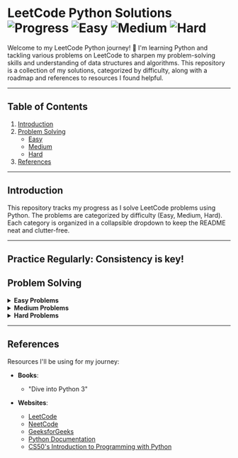 # LeetCode Python Solutions                        ![Progress](https://img.shields.io/badge/Problems%20Solved-27-brightgreen)    ![Easy](https://img.shields.io/badge/Easy-27-green)    ![Medium](https://img.shields.io/badge/Medium-0-yellow)    ![Hard](https://img.shields.io/badge/Hard-0-red)

Welcome to my LeetCode Python journey! 🚀 I'm learning Python and tackling various problems on LeetCode to sharpen my problem-solving skills and understanding of data structures and algorithms. This repository is a collection of my solutions, categorized by difficulty, along with a roadmap and references to resources I found helpful.

---

## Table of Contents

1. [Introduction](#introduction)
2. [Problem Solving](#problem-solving)
    - [Easy](#easy)
    - [Medium](#medium)
    - [Hard](#hard)
3. [References](#references)

---

## Introduction

This repository tracks my progress as I solve LeetCode problems using Python. The problems are categorized by difficulty (Easy, Medium, Hard). Each category is organized in a collapsible dropdown to keep the README neat and clutter-free.

---
**Practice Regularly**: Consistency is key!  
---

## Problem Solving

<details>
<summary><strong>Easy Problems</strong></summary>

| Sl. No | LC No | Problem | Type | LC Link | NC Link | NC List | YouTube | My Solution |
|--------|-------|---------|------|---------|---------|---------|---------|-------------|
| 1 | 1 | Two Sum | Array / HashMap | [LeetCode](https://leetcode.com/problems/two-sum/) | [NeetCode](https://neetcode.io/problems/two-sum) | NC 75 | [YT](https://youtu.be/KLlXCFG5TnA) | [GitHub](./lc_easy/lc_1_two_sum.py) |
| 2 | 20 | Valid Parentheses | Stack / String | [LeetCode](https://leetcode.com/problems/valid-parentheses/) | [NeetCode](https://neetcode.io/problems/valid-parentheses) | NC 75 | [YT](https://youtu.be/WTzjTskDFMg) | [GitHub](./lc_easy/lc_20_valid_parantheses.py) |
| 3 | 21 | Merge Two Sorted Lists | Linked List | [LeetCode](https://leetcode.com/problems/merge-two-sorted-lists/) | [NeetCode](https://neetcode.io/problems/merge-two-sorted-lists) | NC 75 | [YT](https://youtu.be/XIdigk956u0) | [GitHub](./lc_easy/lc_21_merger_two_sorted_list.py) |
| 4 | 26 | Remove Duplicates from Sorted Array | Array / Two Pointers | [LeetCode](https://leetcode.com/problems/remove-duplicates-from-sorted-array/) | [NeetCode](https://neetcode.io/problems/remove-duplicates-from-sorted-array) | NC 75 | [YT](https://youtu.be/DEJAZBq0FDA) | [GitHub](./lc_easy/lc_26_reomve_duplicates_from_sorted_array.py) |
| 5 | 27 | Remove Element | Array / Two Pointers | [LeetCode](https://leetcode.com/problems/remove-element/) | [NeetCode](https://neetcode.io/problems/remove-element) | NC 75 | [YT](https://youtu.be/Pcd1ii9P9ZI) | [GitHub](./lc_easy/lc_27_remove_element.py) |
| 6 | 53 | Maximum Subarray | Array / Kadane’s Algo | [LeetCode](https://leetcode.com/problems/maximum-subarray/) | [NeetCode](https://neetcode.io/problems/maximum-subarray) | NC 75 | [YT](https://youtu.be/5WZl3MMT0Eg) | [GitHub](./lc_easy/lc_53_maximum_subarray.py) |
| 7 | 58 | Length of Last Word | String | [LeetCode](https://leetcode.com/problems/length-of-last-word/) | - | Other | [YT](https://youtu.be/9-YihrClboU) | [GitHub](./lc_easy/lc_58_length_of_last_word.py) |
| 8 | 70 | Climbing Stairs | Dynamic Programming | [LeetCode](https://leetcode.com/problems/climbing-stairs/) | [NeetCode](https://neetcode.io/problems/climbing-stairs) | NC 75 | [YT](https://youtu.be/Y0lT9Fck7qI) | [GitHub](./lc_easy/lc_70_climbing_stairs_dp.py) |
| 9 | 88 | Merge Sorted Array | Array / Two Pointers | [LeetCode](https://leetcode.com/problems/merge-sorted-array/) | [NeetCode](https://neetcode.io/problems/merge-sorted-array) | NC 75 | [YT](https://youtu.be/C4oBXLr3zos) | [GitHub](./lc_easy/lc_88_mergered_sorted_array.py) |
| 10 | 121 | Best Time to Buy and Sell Stock | Array / DP | [LeetCode](https://leetcode.com/problems/best-time-to-buy-and-sell-stock/) | [NeetCode](https://neetcode.io/problems/best-time-to-buy-and-sell-stock) | NC 75 | [YT](https://youtu.be/1pkOgXD63yU) | [GitHub](./lc_easy/lc_121_best_time_to_buy_and_sell_stock.py) |
| 11 | 125 | Valid Palindrome | String / Two Pointers | [LeetCode](https://leetcode.com/problems/valid-palindrome/) | [NeetCode](https://neetcode.io/problems/valid-palindrome) | NC 75 | [YT](https://youtu.be/jJXJ16kPFWg) | [GitHub](./lc_easy/lc_125_valid_palindrome.py) |
| 12 | 1299 | Replace Elements with Greatest on Right | Array | [LeetCode](https://leetcode.com/problems/replace-elements-with-greatest-element-on-right-side/) | - | Other | [YT](https://youtu.be/Zg-SwWxf-r0) | [GitHub](./lc_easy/lc_1299_replace_elements_with_greatest_element_on_right_side.py) |
| 13 | 160 | Intersection of Two Linked Lists | Linked List | [LeetCode](https://leetcode.com/problems/intersection-of-two-linked-lists/) | [NeetCode](https://neetcode.io/problems/intersection-of-two-linked-lists) | NC 150 | [YT](https://youtu.be/D0X0BONOQhI) | [GitHub](./lc_easy/lc_160_intersection_of_two_linked_lists.py) |
| 14 | 167 | Two Sum II (Sorted) | Array / Two Pointers | [LeetCode](https://leetcode.com/problems/two-sum-ii-input-array-is-sorted/) | [NeetCode](https://neetcode.io/problems/two-sum-ii-input-array-is-sorted) | NC 150 | [YT](https://youtu.be/cQ1Oz4ckceM) | [GitHub](./lc_easy/lc_167_two_sum_II.py) |
| 15 | 169 | Majority Element | Array / HashMap | [LeetCode](https://leetcode.com/problems/majority-element/) | [NeetCode](https://neetcode.io/problems/majority-element) | NC 75 | [YT](https://youtu.be/7pnhv842keE) | [GitHub](./lc_easy/lc_169_majority_element.py) |
| 16 | 198 | House Robber | Dynamic Programming | [LeetCode](https://leetcode.com/problems/house-robber/) | [NeetCode](https://neetcode.io/problems/house-robber) | NC 75 | [YT](https://youtu.be/73r3KWiEvyk) | [GitHub](./lc_easy/lc_198_house_robber.py) |
| 17 | 203 | Remove Linked List Elements | Linked List | [LeetCode](https://leetcode.com/problems/remove-linked-list-elements/) | - | Other | [YT](https://youtu.be/UzKLlLqL2D0) | [GitHub](./lc_easy/lc_203_remove_linked_list_elements.py) |
| 18 | 217 | Contains Duplicate | Array / HashSet | [LeetCode](https://leetcode.com/problems/contains-duplicate/) | [NeetCode](https://neetcode.io/problems/contains-duplicate) | NC 75 | [YT](https://youtu.be/3OamzN90kPg) | [GitHub](./lc_easy/lc_217_contains_duplicate.py) |
| 19 | 242 | Valid Anagram | String / HashMap | [LeetCode](https://leetcode.com/problems/valid-anagram/) | [NeetCode](https://neetcode.io/problems/valid-anagram) | NC 75 | [YT](https://youtu.be/9UtInBqnCgA) | [GitHub](./lc_easy/lc_242_valid_anagram.py) |
| 20 | 290 | Word Pattern | HashMap / String | [LeetCode](https://leetcode.com/problems/word-pattern/) | - | Other | [YT](https://youtu.be/Wibk0IfjfaI) | [GitHub](./lc_easy/lc_290_word_pattern.py) |
| 21 | 344 | Reverse String | String / Two Pointers | [LeetCode](https://leetcode.com/problems/reverse-string/) | - | Other | [YT](https://youtu.be/WK0huQvYNEA) | [GitHub](./lc_easy/lc_344_reverse_string.py) |
| 22 | 350 | Intersection of Two Arrays II | Array / HashMap | [LeetCode](https://leetcode.com/problems/intersection-of-two-arrays-ii/) | - | Other | [YT](https://youtu.be/D3I_Oa0rW9M) | [GitHub](./lc_easy/lc_350_intersection_of_two_arrays_II.py) |
| 23 | 367 | Valid Perfect Square | Math / Binary Search | [LeetCode](https://leetcode.com/problems/valid-perfect-square/) | - | Other | [YT](https://youtu.be/zdMhGxRWutQ) | [GitHub](./lc_easy/lc_367_valid_perfect_square.py) |
| 24 | 374 | Guess Number Higher or Lower | Binary Search | [LeetCode](https://leetcode.com/problems/guess-number-higher-or-lower/) | - | Other | [YT](https://youtu.be/xW4QsTtaCa4) | [GitHub](./lc_easy/lc_374_guess_number_higher_or_lower.py) |
| 25 | 389 | Find the Difference | String / Hash | [LeetCode](https://leetcode.com/problems/find-the-difference/) | - | Other | [YT](https://youtu.be/BBZ2VNJ0QkU) | [GitHub](./lc_easy/lc_389_find_the_difference.py) |
| 26 | 412 | Fizz Buzz | Math / Simulation | [LeetCode](https://leetcode.com/problems/fizz-buzz/) | - | Other | [YT](https://youtu.be/QdVrY3stDD4) | [GitHub](./lc_easy/lc_412_fizz_buzz.py) |
| 27 | 977 | Squares of a Sorted Array | Array / Two Pointers | [LeetCode](https://leetcode.com/problems/squares-of-a-sorted-array/) | [NeetCode](https://neetcode.io/problems/squares-of-a-sorted-array) | NC 75 | [YT](https://youtu.be/6Ybt1f9UgJM) | [GitHub](./lc_easy/lc_977_square_of_a_sorted_array.py) |

</details>


<details>
<summary><strong>Medium Problems</strong></summary>

*Coming soon...*

</details>

<details>
<summary><strong>Hard Problems</strong></summary>

*Coming soon...*

</details>

---

## References

Resources I'll be using for my journey:

- **Books**:
  - "Dive into Python 3"

- **Websites**:
  - [LeetCode](https://leetcode.com/)  
  - [NeetCode](https://neetcode.io/)  
  - [GeeksforGeeks](https://www.geeksforgeeks.org/)  
  - [Python Documentation](https://docs.python.org/3/)  
  - [CS50's Introduction to Programming with Python](https://www.edx.org/learn/python/harvard-university-cs50-s-introduction-to-programming-with-python)


